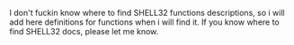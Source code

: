 I don't fuckin know where to find SHELL32 functions descriptions, so i will add here definitions for functions when i will find it. If you know where to find SHELL32 docs, please let me know.
